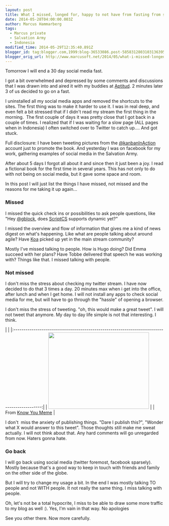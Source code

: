 ```yaml
---
layout: post
title: What I missed, longed for, happy to not have from fasting from social media
date: 2014-05-28T04:00:00.003Z
author: Marcus Hammarberg
tags:
  - Marcus private
  - Salvation Army
  - Indonesia
modified_time: 2014-05-29T12:35:40.891Z
blogger_id: tag:blogger.com,1999:blog-36533086.post-5858312803103136395
blogger_orig_url: http://www.marcusoft.net/2014/05/what-i-missed-longed-for-happy-to-not.html
---
```




<div dir="ltr" style="text-align: left;" trbidi="on">

Tomorrow I will end a 30 day social media fast.

I got a bit overwhelmed and depressed by some comments and discussions
that I was drawn into and aired it with my buddies at
<a href="http://www.aptitud.se/" target="_blank">Aptitud</a>. 2 minutes
later 3 of us decided to go on a fast.

I uninstalled all my social media apps and removed the shortcuts to the
sites. The first thing was to make it
harder to use it. I was in real deep, and even felt a bit stressed that
if I didn't read my stream the first thing in the morning.  The first
couple of days it was pretty close that I got back in a couple of times.
I realized that if I was waiting for a slow page (ALL pages when in
Indonesia) I often switched over to Twitter to catch up.... And got
stuck.

Full disclosure: I have been tweeting pictures from
the <a href="http://twitter.com/kanbanInAction"
target="_blank">@kanbanInAction</a> account just to promote the book.
And yesterday I was on facebook for my work, gathering examples of
social media in the Salvation Army.

After about 5 days I forgot all about it and since then it just been a
joy. I read a fictional book for the first time in several years. This
has not only to do with not being on social media, but it gave some
space and room.

In this post I will just list the things I have missed, not missed and
the reasons for me taking it up again...

### Missed

<div>

I missed the quick check ins or possibilities to ask people questions,
like
"Hey <a href="http://twitter.com/gblock" target="_blank">@gblock</a>,
does <a href="http://scriptcs.net/" target="_blank">ScriptCS</a>
supports dynamic yet?"




I missed the overview and flow of information that gives me a kind of
news digest on what's happening. Like what are people talking about
around agile? Have
<a href="http://www.koajs.com/" target="_blank">Koa</a> picked up yet in
the main stream community?




Mostly I've missed talking to people. How is Hugo doing? Did Emma
succeed with her plans? Have Tobbe delivered that speech he was working
with? Things like that. I missed talking with people.

</div>

### Not missed

<div>

I don't miss the stress about checking my twitter stream. I have now
decided to do that 3 times a day. 20 minutes max when i get into the
office, after lunch and when I get home. I will not install any apps to
check social media for me, but will have to go through the "hassle" of
opening a browser.




I don't miss the stress of tweeting. "oh, this would make a great
tweet". I will not tweet that anymore. My day to day life simple is not
that interesting. I think.

</div>
|                                                                                              |
|:--------------------------------------------------------------------------------------------:|
|                                              <a
  href="http://i0.kym-cdn.com/photos/images/newsfeed/000/039/080/5008_9c00_420.gif?1318992465"
                                      data-imageanchor="1"
     style="clear: right; margin-bottom: 1em; margin-left: auto; margin-right: auto;"><img
  src="http://i0.kym-cdn.com/photos/images/newsfeed/000/039/080/5008_9c00_420.gif?1318992465"
                        data-border="0" width="320" height="243" /></a>                        |
|                From <a href="http://knowyourmeme.com/memes/haters-gonna-hate"
                               target="_blank">Know You Meme</a>                               |

<div>

I don't  miss the anxiety of publishing things. "Dare I publish this?",
"Wonder what X would answer to this tweet". Those thoughts still make me
sweat actually. I will not think about that. Any hard comments will go
unregarded from now.
Haters gonna hate.

</div>

### Go back

<div>

I will go back using social media (twitter foremost, facebook sparsely).
Mostly because that's a good way to keep in touch with friends and
family on the other side of the globe.




But I will try to change my usage a bit. In the end I was mostly talking
TO people and not WITH people. It not really the same thing. I miss
talking with people.




Oh, let's not be a total hypocrite, I miss to be able to draw some more
traffic to my blog as well :). Yes, I'm vain in that way. No apologies




See you other there. Now more carefully.

</div>

</div>
